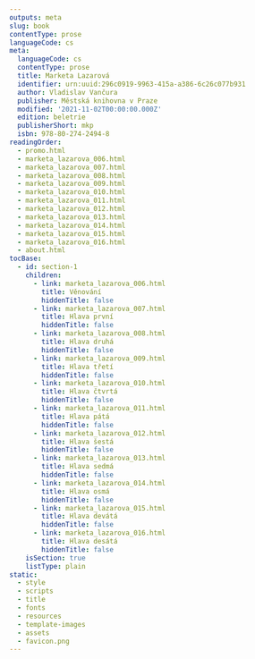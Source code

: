 ```yaml
---
outputs: meta
slug: book
contentType: prose
languageCode: cs
meta:
  languageCode: cs
  contentType: prose
  title: Marketa Lazarová
  identifier: urn:uuid:296c0919-9963-415a-a386-6c26c077b931
  author: Vladislav Vančura
  publisher: Městská knihovna v Praze
  modified: '2021-11-02T00:00:00.000Z'
  edition: beletrie
  publisherShort: mkp
  isbn: 978-80-274-2494-8
readingOrder:
  - promo.html
  - marketa_lazarova_006.html
  - marketa_lazarova_007.html
  - marketa_lazarova_008.html
  - marketa_lazarova_009.html
  - marketa_lazarova_010.html
  - marketa_lazarova_011.html
  - marketa_lazarova_012.html
  - marketa_lazarova_013.html
  - marketa_lazarova_014.html
  - marketa_lazarova_015.html
  - marketa_lazarova_016.html
  - about.html
tocBase:
  - id: section-1
    children:
      - link: marketa_lazarova_006.html
        title: Věnování
        hiddenTitle: false
      - link: marketa_lazarova_007.html
        title: Hlava první
        hiddenTitle: false
      - link: marketa_lazarova_008.html
        title: Hlava druhá
        hiddenTitle: false
      - link: marketa_lazarova_009.html
        title: Hlava třetí
        hiddenTitle: false
      - link: marketa_lazarova_010.html
        title: Hlava čtvrtá
        hiddenTitle: false
      - link: marketa_lazarova_011.html
        title: Hlava pátá
        hiddenTitle: false
      - link: marketa_lazarova_012.html
        title: Hlava šestá
        hiddenTitle: false
      - link: marketa_lazarova_013.html
        title: Hlava sedmá
        hiddenTitle: false
      - link: marketa_lazarova_014.html
        title: Hlava osmá
        hiddenTitle: false
      - link: marketa_lazarova_015.html
        title: Hlava devátá
        hiddenTitle: false
      - link: marketa_lazarova_016.html
        title: Hlava desátá
        hiddenTitle: false
    isSection: true
    listType: plain
static:
  - style
  - scripts
  - title
  - fonts
  - resources
  - template-images
  - assets
  - favicon.png
---
```

